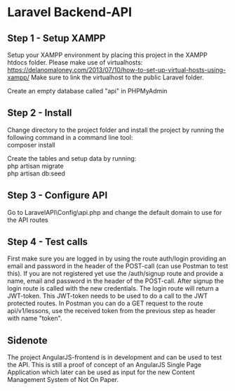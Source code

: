 # Laravel Backend-API

## Step 1 - Setup XAMPP
Setup your XAMPP environment by placing this project in the XAMPP htdocs folder. Please make use of virtualhosts:
https://delanomaloney.com/2013/07/10/how-to-set-up-virtual-hosts-using-xampp/
Make sure to link the virtualhost to the public Laravel folder.

Create an empty database called "api" in PHPMyAdmin

## Step 2 - Install
Change directory to the project folder and install the project by running the following command in a command line tool:<br />
composer install

Create the tables and setup data by running:<br />
php artisan migrate <br />
php artisan db:seed

## Step 3 - Configure API
Go to LaravelAPI\Config\api.php and change the default domain to use for the API routes

## Step 4 - Test calls
First make sure you are logged in by using the route auth/login providing an email and password in the header of the POST-call (can use Postman to test this).
If you are not registered yet use the /auth/signup route and provide a name, email and password in the header of the POST-call. 
After signup the login route is called with the new credentials. The login route will return a JWT-token. This JWT-token needs to be used to do a call to the 
JWT protected routes. In Postman you can do a GET request to the route api/v1/lessons, use the received token from the previous step as header with name "token". 

## Sidenote 
The project AngularJS-frontend is in development and can be used to test the API. This is still a proof of concept of an AngularJS Single Page Application which later 
can be used as input for the new Content Management System of Not On Paper.


